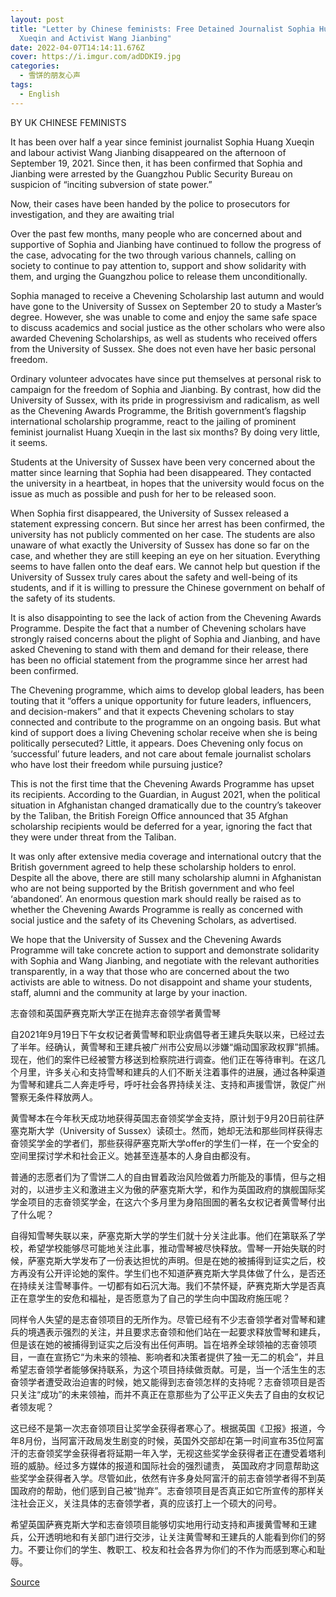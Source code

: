 ```yaml
---
layout: post
title: "Letter by Chinese feminists: Free Detained Journalist Sophia Huang
  Xueqin and Activist Wang Jianbing"
date: 2022-04-07T14:14:11.676Z
cover: https://i.imgur.com/adDDKI9.jpg
categories:
  - 雪饼的朋友心声
tags:
  - English
---
```

BY UK CHINESE FEMINISTS

It has been over half a year since feminist journalist Sophia Huang Xueqin and labour activist Wang Jianbing disappeared on the afternoon of September 19, 2021. Since then, it has been confirmed that Sophia and Jianbing were arrested by the Guangzhou Public Security Bureau on suspicion of “inciting subversion of state power.”

Now, their cases have been handed by the police to prosecutors for investigation, and they are awaiting trial

Over the past few months, many people who are concerned about and supportive of Sophia and Jianbing have continued to follow the progress of the case, advocating for the two through various channels, calling on society to continue to pay attention to, support and show solidarity with them, and urging the Guangzhou police to release them unconditionally. 

Sophia managed to receive a Chevening Scholarship last autumn and would have gone to the University of Sussex on September 20 to study a Master’s degree. However, she was unable to come and enjoy the same safe space to discuss academics and social justice as the other scholars who were also awarded Chevening Scholarships, as well as students who received offers from the University of Sussex. She does not even have her basic personal freedom. 

Ordinary volunteer advocates have since put themselves at personal risk to campaign for the freedom of Sophia and Jianbing. By contrast, how did the University of Sussex, with its pride in progressivism and radicalism, as well as the Chevening Awards Programme, the British government’s flagship international scholarship programme, react to the jailing of prominent feminist journalist Huang Xueqin in the last six months? By doing very little, it seems.

Students at the University of Sussex have been very concerned about the matter since learning that Sophia had been disappeared. They contacted the university in a heartbeat, in hopes that the university would focus on the issue as much as possible and push for her to be released soon.

When Sophia first disappeared, the University of Sussex released a statement expressing concern. But since her arrest has been confirmed, the university has not publicly commented on her case. The students are also unaware of what exactly the University of Sussex has done so far on the case, and whether they are still keeping an eye on her situation. Everything seems to have fallen onto the deaf ears. We cannot help but question if the University of Sussex truly cares about the safety and well-being of its students, and if it is willing to pressure the Chinese government on behalf of the safety of its students.

It is also disappointing to see the lack of action from the Chevening Awards Programme. Despite the fact that a number of Chevening scholars have strongly raised concerns about the plight of Sophia and Jianbing, and have asked Chevening to stand with them and demand for their release, there has been no official statement from the programme since her arrest had been confirmed.

The Chevening programme, which aims to develop global leaders, has been touting that it “offers a unique opportunity for future leaders, influencers, and decision-makers” and that it expects Chevening scholars to stay connected and contribute to the programme on an ongoing basis. But what kind of support does a living Chevening scholar receive when she is being politically persecuted? Little, it appears. Does Chevening only focus on ‘successful’ future leaders, and not care about female journalist scholars who have lost their freedom while pursuing justice? 

This is not the first time that the Chevening Awards Programme has upset its recipients. According to the Guardian, in August 2021, when the political situation in Afghanistan changed dramatically due to the country’s takeover by the Taliban, the British Foreign Office announced that 35 Afghan scholarship recipients would be deferred for a year, ignoring the fact that they were under threat from the Taliban. 

It was only after extensive media coverage and international outcry that the British government agreed to help these scholarship holders to enrol. Despite all the above, there are still many scholarship alumni in Afghanistan who are not being supported by the British government and who feel ‘abandoned’.  An enormous question mark should really be raised as to whether the Chevening Awards Programme is really as concerned with social justice and the safety of its Chevening Scholars, as advertised. 

We hope that the University of Sussex and the Chevening Awards Programme will take concrete action to support and demonstrate solidarity with Sophia and Wang Jianbing, and negotiate with the relevant authorities transparently, in a way that those who are concerned about the two activists are able to witness. Do not disappoint and shame your students, staff, alumni and the community at large by your inaction. 

志奋领和英国萨赛克斯大学正在抛弃志奋领学者黄雪琴 

自2021年9月19日下午女权记者黄雪琴和职业病倡导者王建兵失联以来，已经过去了半年。经确认，黄雪琴和王建兵被广州市公安局以涉嫌“煽动国家政权罪”抓捕。现在，他们的案件已经被警方移送到检察院进行调查。他们正在等待审判。在这几个月里，许多关心和支持雪琴和建兵的人们不断关注着事件的进展，通过各种渠道为雪琴和建兵二人奔走呼号，呼吁社会各界持续关注、支持和声援雪饼，敦促广州警察无条件释放两人。 

黄雪琴本在今年秋天成功地获得英国志奋领奖学金支持，原计划于9月20日前往萨塞克斯大学（University of Sussex）读硕士。然而，她却无法和那些同样获得志奋领奖学金的学者们，那些获得萨塞克斯大学offer的学生们一样，在一个安全的空间里探讨学术和社会正义。她甚至连基本的人身自由都没有。 

普通的志愿者们为了雪饼二人的自由冒着政治风险做着力所能及的事情，但与之相对的，以进步主义和激进主义为傲的萨塞克斯大学，和作为英国政府的旗舰国际奖学金项目的志奋领奖学金，在这六个多月里为身陷囹圄的著名女权记者黄雪琴付出了什么呢？ 

自得知雪琴失联以来，萨塞克斯大学的学生们就十分关注此事。他们在第联系了学校，希望学校能够尽可能地关注此事，推动雪琴被尽快释放。雪琴一开始失联的时候，萨塞克斯大学发布了一份表达担忧的声明。但是在她的被捕得到证实之后，校方再没有公开评论她的案件。学生们也不知道萨赛克斯大学具体做了什么，是否还在持续关注雪琴事件。一切都有如石沉大海。我们不禁怀疑，萨赛克斯大学是否真正在意学生的安危和福祉，是否愿意为了自己的学生向中国政府施压呢？ 

同样令人失望的是志奋领项目的无所作为。尽管已经有不少志奋领学者对雪琴和建兵的境遇表示强烈的关注，并且要求志奋领和他们站在一起要求释放雪琴和建兵，但是该在她的被捕得到证实之后没有出任何声明。旨在培养全球领袖的志奋领项目，一直在宣扬它“为未来的领袖、影响者和决策者提供了独一无二的机会”，并且希望志奋领学者能够保持联系，为这个项目持续做贡献。可是，当一个活生生的志奋领学者遭受政治迫害的时候，她又能得到志奋领怎样的支持呢？志奋领项目是否只关注“成功”的未来领袖，而并不真正在意那些为了公平正义失去了自由的女权记者领友呢？ 

这已经不是第一次志奋领项目让奖学金获得者寒心了。根据英国《卫报》报道，今年8月份，当阿富汗政局发生剧变的时候，英国外交部却在第一时间宣布35位阿富汗的志奋领奖学金获得者将延期一年入学，无视这些奖学金获得者正在遭受着塔利班的威胁。经过多方媒体的报道和国际社会的强烈谴责， 英国政府才同意帮助这些奖学金获得者入学。尽管如此，依然有许多身处阿富汗的前志奋领学者得不到英国政府的帮助，他们感到自己被“抛弃”。志奋领项目是否真正如它所宣传的那样关注社会正义，关注具体的志奋领学者，真的应该打上一个硕大的问号。 

希望英国萨赛克斯大学和志奋领项目能够切实地用行动支持和声援黄雪琴和王建兵，公开透明地和有关部门进行交涉，让关注黄雪琴和王建兵的人能看到你们的努力。不要让你们的学生、教职工、校友和社会各界为你们的不作为而感到寒心和耻辱。 

[Source](https://nuvoices.com/2022/04/06/letter-by-chinese-feminists-free-detained-journalist-sophia-huang-xueqin-and-activist-wang-jianbing/)